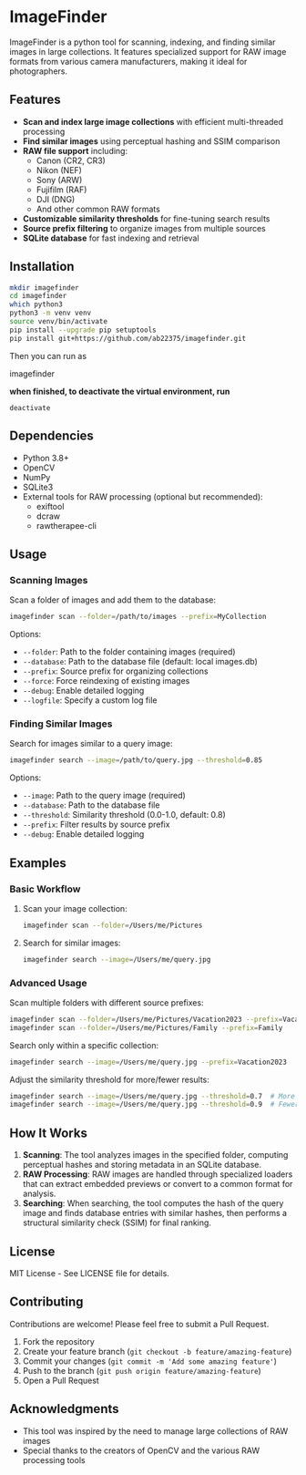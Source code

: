 # ImageFinder

ImageFinder is a python tool for scanning, indexing, and finding similar images in large collections. It features specialized support for RAW image formats from various camera manufacturers, making it ideal for photographers.

## Features

- **Scan and index large image collections** with efficient multi-threaded processing
- **Find similar images** using perceptual hashing and SSIM comparison
- **RAW file support** including:
  - Canon (CR2, CR3)
  - Nikon (NEF)
  - Sony (ARW)
  - Fujifilm (RAF)
  - DJI (DNG)
  - And other common RAW formats
- **Customizable similarity thresholds** for fine-tuning search results
- **Source prefix filtering** to organize images from multiple sources
- **SQLite database** for fast indexing and retrieval

## Installation

```bash
mkdir imagefinder
cd imagefinder
which python3
python3 -m venv venv
source venv/bin/activate
pip install --upgrade pip setuptools
pip install git+https://github.com/ab22375/imagefinder.git

```

Then you can run as

imagefinder


**when finished, to deactivate the virtual environment, run**

```
deactivate
```

## Dependencies

- Python 3.8+
- OpenCV
- NumPy
- SQLite3
- External tools for RAW processing (optional but recommended):
  - exiftool
  - dcraw
  - rawtherapee-cli

## Usage

### Scanning Images

Scan a folder of images and add them to the database:

```bash
imagefinder scan --folder=/path/to/images --prefix=MyCollection
```

Options:

- `--folder`: Path to the folder containing images (required)
- `--database`: Path to the database file (default: local images.db)
- `--prefix`: Source prefix for organizing collections
- `--force`: Force reindexing of existing images
- `--debug`: Enable detailed logging
- `--logfile`: Specify a custom log file

### Finding Similar Images

Search for images similar to a query image:

```bash
imagefinder search --image=/path/to/query.jpg --threshold=0.85
```

Options:

- `--image`: Path to the query image (required)
- `--database`: Path to the database file
- `--threshold`: Similarity threshold (0.0-1.0, default: 0.8)
- `--prefix`: Filter results by source prefix
- `--debug`: Enable detailed logging

## Examples

### Basic Workflow

1. Scan your image collection:

   ```bash
   imagefinder scan --folder=/Users/me/Pictures
   ```
2. Search for similar images:

   ```bash
   imagefinder search --image=/Users/me/query.jpg
   ```

### Advanced Usage

Scan multiple folders with different source prefixes:

```bash
imagefinder scan --folder=/Users/me/Pictures/Vacation2023 --prefix=Vacation2023
imagefinder scan --folder=/Users/me/Pictures/Family --prefix=Family
```

Search only within a specific collection:

```bash
imagefinder search --image=/Users/me/query.jpg --prefix=Vacation2023
```

Adjust the similarity threshold for more/fewer results:

```bash
imagefinder search --image=/Users/me/query.jpg --threshold=0.7  # More results
imagefinder search --image=/Users/me/query.jpg --threshold=0.9  # Fewer results
```

## How It Works

1. **Scanning**: The tool analyzes images in the specified folder, computing perceptual hashes and storing metadata in an SQLite database.
2. **RAW Processing**: RAW images are handled through specialized loaders that can extract embedded previews or convert to a common format for analysis.
3. **Searching**: When searching, the tool computes the hash of the query image and finds database entries with similar hashes, then performs a structural similarity check (SSIM) for final ranking.

## License

MIT License - See LICENSE file for details.

## Contributing

Contributions are welcome! Please feel free to submit a Pull Request.

1. Fork the repository
2. Create your feature branch (`git checkout -b feature/amazing-feature`)
3. Commit your changes (`git commit -m 'Add some amazing feature'`)
4. Push to the branch (`git push origin feature/amazing-feature`)
5. Open a Pull Request

## Acknowledgments

- This tool was inspired by the need to manage large collections of RAW images
- Special thanks to the creators of OpenCV and the various RAW processing tools
